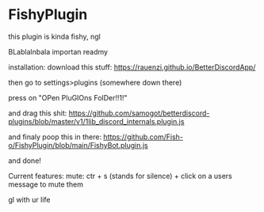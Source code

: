 # FishyPlugin
this plugin is kinda fishy, ngl



BLablalnbala importan readmy

installation:
download this stuff:
https://rauenzi.github.io/BetterDiscordApp/

then go to settings>plugins (somewhere down there)

press on "OPen PluGIOns FolDer!!1!"

and drag this shit:
https://github.com/samogot/betterdiscord-plugins/blob/master/v1/1lib_discord_internals.plugin.js

and finaly poop this in there:
https://github.com/Fish-o/FishyPlugin/blob/main/FishyBot.plugin.js

and done!

Current features:
mute: ctr + s (stands for silence) + click on a users message to mute them


gl with ur life

